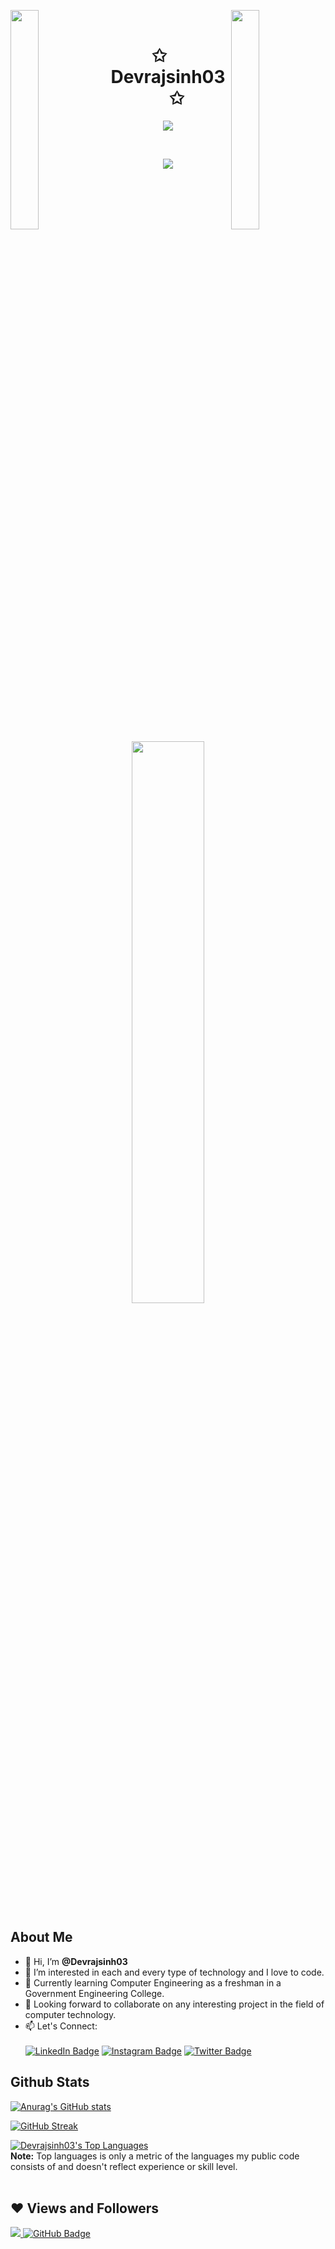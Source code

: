 <img align="left" src="https://user-images.githubusercontent.com/65187002/144930161-2f783401-8d27-4fdf-a2f7-cc0ba32f1f1f.gif" width="30%" style="display:inline;"><img align="right" src="https://user-images.githubusercontent.com/65187002/144930161-2f783401-8d27-4fdf-a2f7-cc0ba32f1f1f.gif" width="30%" style="display:inline;">
<br>
<p align="center">
    <h1 align="center">✩&emsp;Devrajsinh03&emsp;✩</h1>
</p>
<p align="center">
    <img src="https://readme-typing-svg.herokuapp.com/?lines=Hello+World!;Welcome+to+my+Profile%2C;Hope+you+find;something+Helpful...&font=Fira%20+Code&pause=1000&color=%23D62F79&center=true&width=280&height=50">
</p>
<br>
<p align="center">
    <img id="preview" src="https://komarev.com/ghpvc/?username=Devrajsinh03">
</p>
<p align="center">
    <a href="https://leetcode.com/Devrajsinh/"><img width="48%" src="https://leetcode.card.workers.dev/Devrajsinh?theme=dark&font=baloo&extension=null&border=2&border_radius=8"></a>
</p>



## About Me

- 👋 Hi, I’m <b>@Devrajsinh03</b>
- 👀 I’m interested in each and every type of technology and I love to code.
- 🌱 Currently learning Computer Engineering as a freshman in a Government Engineering College.
- 💞️ Looking forward to collaborate on any interesting project in the field of computer technology.
- 📫 Let's Connect:<br>  
  <a href="https://www.linkedin.com/in/devrajsinh/"><img src="https://img.shields.io/badge/LinkedIn-blue?style=for-the-badge&logo=linkedin&logoColor=white" alt="LinkedIn Badge"/></a>
  <a href="https://www.instagram.com/devrajsinhg0hil/"><img src="https://img.shields.io/badge/Instagram-E4405F?style=for-the-badge&logo=instagram&logoColor=white" alt="Instagram Badge"/></a>
  <a href="https://twitter.com/DevrajsinhGohi5" target="_blank"><img src="https://img.shields.io/badge/Twitter-1DA1F2?style=for-the-badge&logo=twitter&logoColor=white" alt="Twitter Badge"/></a>

## Github Stats
[![Anurag's GitHub stats](https://github-readme-stats.vercel.app/api?username=Devrajsinh03&show_icons=true&theme=radical)](https://github.com/anuraghazra/github-readme-stats)

[![GitHub Streak](http://github-readme-streak-stats.herokuapp.com?user=Devrajsinh03&theme=radical&fire=fc7c03)](https://git.io/streak-stats)


<a href="https://github.com/Devrajsinh03/github-readme-stats">
  <img alt="Devrajsinh03's Top Languages" src="https://github-readme-stats.vercel.app/api/top-langs/?username=Devrajsinh03&langs_count=8&count_private=true&layout=compact&theme=react&hide_border=true&bg_color=0D1117" />
</a>
 <br/>
 <b>Note:</b> Top languages is only a metric of the languages my public code consists of and doesn't reflect experience or skill level.


<br/>
<br/>

## ❤ Views and Followers
<a href="https://github.com/Meghna-DAS/github-profile-views-counter">
    <img src="https://komarev.com/ghpvc/?username=Devrajsinh03">
</a>
<a href="https://github.com/Devrajsinh03?tab=followers"><img src="https://img.shields.io/github/followers/Devrajsinh03?label=Followers&style=social" alt="GitHub Badge"></a>
<!---
Devrajsinh03/Devrajsinh03 is a ✨ special ✨ repository because its `README.md` (this file) appears on your GitHub profile.
You can click the Preview link to take a look at your changes.
--->

